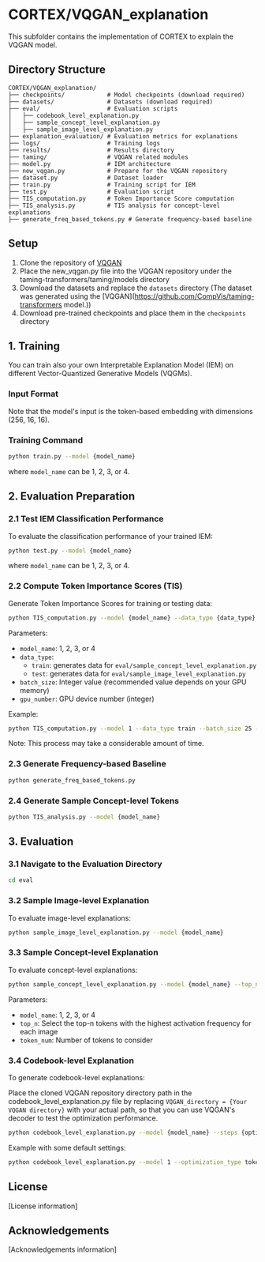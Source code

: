 # CORTEX/VQGAN_explanation

This subfolder contains the implementation of CORTEX to explain the VQGAN model.

## Directory Structure

```
CORTEX/VQGAN_explanation/
├── checkpoints/            # Model checkpoints (download required)
├── datasets/               # Datasets (download required)
├── eval/                   # Evaluation scripts
│   ├── codebook_level_explanation.py
│   ├── sample_concept_level_explanation.py
│   ├── sample_image_level_explanation.py
├── explanation_evaluation/ # Evaluation metrics for explanations
├── logs/                   # Training logs
├── results/                # Results directory
├── taming/                 # VQGAN related modules
├── model.py                # IEM architecture
├── new_vqgan.py            # Prepare for the VQGAN repository
├── dataset.py              # Dataset loader
├── train.py                # Training script for IEM
├── test.py                 # Evaluation script
├── TIS_computation.py      # Token Importance Score computation
├── TIS_analysis.py         # TIS analysis for concept-level explanations
├── generate_freq_based_tokens.py # Generate frequency-based baseline
```

## Setup
1. Clone the repository of [VQGAN](https://github.com/CompVis/taming-transformers)
2. Place the new_vqgan.py file into the VQGAN repository under the taming-transformers/taming/models directory
3. Download the datasets and replace the `datasets` directory
(The dataset was generated using the [VQGAN](https://github.com/CompVis/taming-transformers model.))
4. Download pre-trained checkpoints and place them in the `checkpoints` directory

## 1. Training

You can train also your own Interpretable Explanation Model (IEM) on different Vector-Quantized Generative Models (VQGMs).

### Input Format
Note that the model's input is  the token-based embedding with dimensions (256, 16, 16).

### Training Command
```bash
python train.py --model {model_name}
```
where `model_name` can be 1, 2, 3, or 4.

## 2. Evaluation Preparation

### 2.1 Test IEM Classification Performance

To evaluate the classification performance of your trained IEM:

```bash
python test.py --model {model_name}
```
where `model_name` can be 1, 2, 3, or 4.

### 2.2 Compute Token Importance Scores (TIS)

Generate Token Importance Scores for training or testing data:

```bash
python TIS_computation.py --model {model_name} --data_type {data_type} --batch_size {batch_size} --gpu {gpu_number}
```

Parameters:
- `model_name`: 1, 2, 3, or 4
- `data_type`: 
  - `train`: generates data for `eval/sample_concept_level_explanation.py`
  - `test`: generates data for `eval/sample_image_level_explanation.py`
- `batch_size`: Integer value (recommended value depends on your GPU memory)
- `gpu_number`: GPU device number (integer)

Example:
```bash
python TIS_computation.py --model 1 --data_type train --batch_size 25 --gpu 1
```

Note: This process may take a considerable amount of time.

### 2.3 Generate Frequency-based Baseline

```bash
python generate_freq_based_tokens.py
```

### 2.4 Generate Sample Concept-level Tokens

```bash
python TIS_analysis.py --model {model_name}
```

## 3. Evaluation

### 3.1 Navigate to the Evaluation Directory

```bash
cd eval
```

### 3.2 Sample Image-level Explanation

To evaluate image-level explanations:

```bash
python sample_image_level_explanation.py --model {model_name}
```

### 3.3 Sample Concept-level Explanation

To evaluate concept-level explanations:

```bash
python sample_concept_level_explanation.py --model {model_name} --top_n {top-n value} --token_num {token number}
```

Parameters:
- `model_name`: 1, 2, 3, or 4
- `top_n`: Select the top-n tokens with the highest activation frequency for each image
- `token_num`: Number of tokens to consider

### 3.4 Codebook-level Explanation

To generate codebook-level explanations:

Place the cloned VQGAN repository directory path in the codebook_level_explanation.py file by replacing `VQGAN_directory = {Your VQGAN directory}` with your actual path, so that you can use VQGAN's decoder to test the optimization performance.

```bash
python codebook_level_explanation.py --model {model_name} --steps {optimization_steps} --lr {learning_rate} --optimization_type {token_selection or embedding}
```

Example with some default settings:
```bash
python codebook_level_explanation.py --model 1 --optimization_type token
```

## License

[License information]

## Acknowledgements

[Acknowledgements information]
